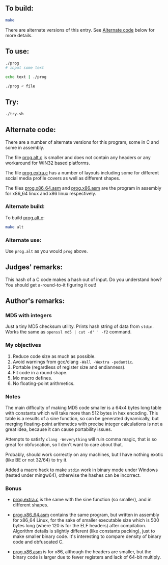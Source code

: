 ## To build:

```sh
make
```

There are alternate versions of this entry. See [Alternate
code](#alternate-code) below for more details.


## To use:

```sh
./prog
# input some text

echo text | ./prog

./prog < file
```


## Try:

```sh
./try.sh
```


## Alternate code:

There are a number of alternate versions for this program, some in C and some in
assembly.

The file [prog.alt.c](prog.alt.c) is smaller and does not contain any
headers or any workaround for WIN32 based platforms.

The file [prog.extra.c](prog.extra.c) has a number of layouts including some for
different social media profile covers as well as different shapes.

The files [prog.x86_64.asm](prog.x86_64.asm) and [prog.x86.asm](prog.x86.asm)
are the program in assembly for x86_64 linux and x86 linux respectively.


### Alternate build:

To build [prog.alt.c](prog.alt.c):

```sh
make alt
```


### Alternate use:

Use `prog.alt` as you would `prog` above.


## Judges' remarks:

This hash of a C code makes a hash out of input.
Do you understand how?
You should get a-round-to-it figuring it out!


## Author's remarks:

### MD5 with integers

Just a tiny MD5 checksum utility. Prints hash string of data from `stdin`.
Works the same as `openssl md5 | cut -d' ' -f2` command.

### My objectives

1. Reduce code size as much as possible.
2. Avoid warnings from gcc/clang `-Wall -Wextra -pedantic`.
3. Portable (regardless of register size and endianness).
4. Fit code in a round shape.
5. Mo macro defines.
6. No floating-point arithmetics.


### Notes

The main difficulty of making MD5 code smaller is a 64x4 bytes long table with
constants which will take more than 512 bytes in hex encoding. This table is a
results of a sine function, so can be generated dynamically, but merging
floating-point arithmetics with precise integer calculations is not a great
idea, because it can cause portability issues.

Attempts to satisfy `clang -Weverything` will ruin comma magic, that is so great
for obfuscation, so I don't want to care about that.

Probably, should work correctly on any machines, but I have nothing exotic (like
BE or not 32/64) to try it.

Added a macro hack to make `stdin` work in binary mode under Windows (tested
under mingw64), otherwise the hashes can be incorrect.


### Bonus

- [prog.extra.c](prog.extra.c) is the same with the sine function (so smaller),
and in different shapes.

- [prog.x86_64.asm](prog.x86_64.asm) contains the same program, but written in
assembly for x86_64 Linux, for the sake of smaller executable size which is 500
bytes long (where 120 is for the ELF headers) after compilation. Algorithm
details is slightly different (like constants packing), just to make smaller
binary code. It's interesting to compare density of binary code and obfuscated
C.

- [prog.x86.asm](prog.x86.asm) is for x86, although the headers are smaller, but
the binary code is larger due to fewer registers and lack of 64-bit multiply.

<!--

    Copyright © 1984-2024 by Landon Curt Noll. All Rights Reserved.

    You are free to share and adapt this file under the terms of this license:

	Creative Commons Attribution-ShareAlike 4.0 International (CC BY-SA 4.0)

    For more information, see:

	https://creativecommons.org/licenses/by-sa/4.0/

-->
